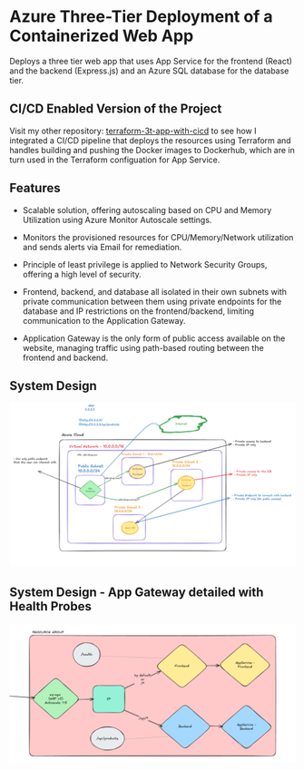 # Azure Three-Tier Deployment of a Containerized Web App

Deploys a three tier web app that uses App Service for the frontend (React) and the backend (Express.js) and an Azure SQL database for the database tier.

## CI/CD Enabled Version of the Project

Visit my other repository: [terraform-3t-app-with-cicd](https://github.com/aliAljaffer/terraform-3t-app-with-cicd) to see how I integrated a CI/CD pipeline that deploys the resources using Terraform and handles building and pushing the Docker images to Dockerhub, which are in turn used in the Terraform configuation for App Service.

## Features

- Scalable solution, offering autoscaling based on CPU and Memory Utilization using Azure Monitor Autoscale settings.

- Monitors the provisioned resources for CPU/Memory/Network utilization and sends alerts via Email for remediation.

- Principle of least privilege is applied to Network Security Groups, offering a high level of security.

- Frontend, backend, and database all isolated in their own subnets with private communication between them using private endpoints for the database and IP restrictions on the frontend/backend, limiting communication to the Application Gateway.

- Application Gateway is the only form of public access available on the website, managing traffic using path-based routing between the frontend and backend.

## System Design

![](./images/sd1.png)

## System Design - App Gateway detailed with Health Probes

![](./images/sd2.png)
